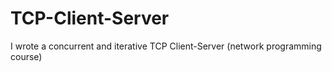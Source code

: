 # TCP-Client-Server
I wrote a concurrent and iterative TCP Client-Server (network programming course)
